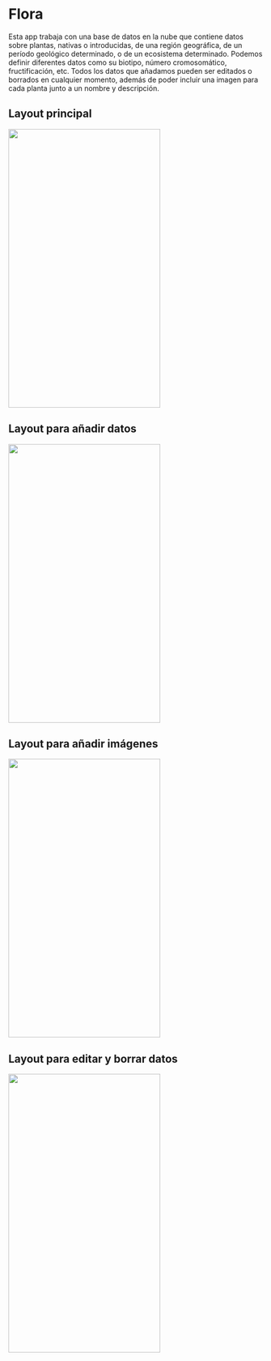 # Flora

Esta app trabaja con una base de datos en la nube que contiene datos sobre plantas, nativas o introducidas, de una región geográfica, de un período geológico determinado, o de un ecosistema determinado. Podemos definir diferentes datos como su biotipo, número cromosomático, fructificación, etc.
Todos los datos que añadamos pueden ser editados o borrados en cualquier momento, además de poder incluir una imagen para cada planta junto a un nombre y descripción.

## Layout principal

<img src="https://user-images.githubusercontent.com/81225623/156929037-815b8e87-527d-466b-aa85-86d6f1f915f0.jpg" width="300" height="550">


## Layout para añadir datos

<img src="https://user-images.githubusercontent.com/81225623/156465976-27e71396-2fa2-4280-bf69-083afeb63b60.jpg" width="300" height="550">

## Layout para añadir imágenes

<img src="https://user-images.githubusercontent.com/81225623/156929129-6f8caa2a-3fb6-42a9-bb22-222571ea6232.jpg" width="300" height="550">

## Layout para editar y borrar datos

<img src="https://user-images.githubusercontent.com/81225623/156929057-7b36cfdc-3b6a-4a80-8504-bd074f85fbfa.jpg" width="300" height="550">

